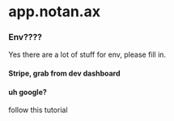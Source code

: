 # app.notan.ax

### Env????
Yes there are a lot of stuff for env, please fill in.

#### Stripe, grab from dev dashboard

#### uh google?
follow this tutorial
